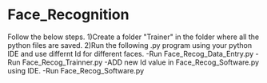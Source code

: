 # Face_Recognition
Follow the below steps.
1)Create a folder "Trainer" in the folder where all the python files are saved.
2)Run the following .py program using your python IDE and use differnt Id for different faces.
    -Run Face_Recog_Data_Entry.py
    -Run Face_Recog_Trainner.py
    -ADD new Id value in Face_Recog_Software.py using IDE.
    -Run Face_Recog_Software.py

